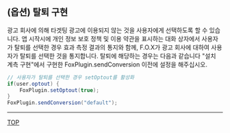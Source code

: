 ## (옵션) 탈퇴 구현

광고 회사에 의해 타겟팅 광고에 이용되지 않는 것을 사용자에게 선택하도록 할 수 있습니다. 앱 시작시에 개인 정보 보호 정책 및 이용 약관을 표시하는 대화 상자에서 사용자가 탈퇴를 선택한 경우 효과 측정 결과의 통지와 함께, F.O.X가 광고 회사에 대하여 사용자가 탈퇴를 선택한 것을 통지합니다.
탈퇴에 해당하는 경우는 다음과 같습니다 "설치 계측 구현"에서 구현한 FoxPlugin.sendConversion 이전에 설정을 해주십시오.

```cs
// 사용자가 탈퇴를 선택한 경우 setOptout를 활성화
if(user.optout) {
	FoxPlugin.setOptout(true);
}
FoxPlugin.sendConversion("default");
```

---
[TOP](/lang/ko/doc/README.md)
